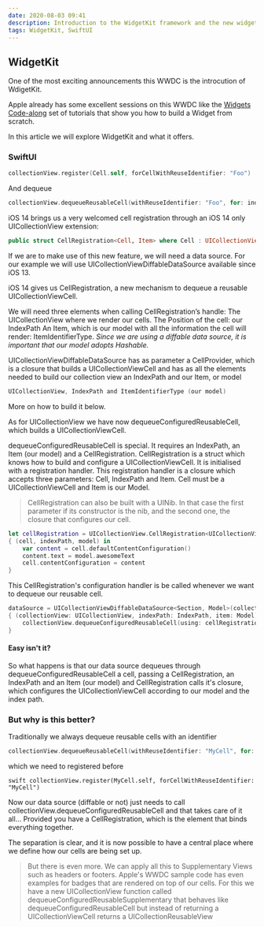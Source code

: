 ```yaml
---
date: 2020-08-03 09:41
description: Introduction to the WidgetKit framework and the new widget API for SwiftUI
tags: WidgetKit, SwiftUI
---
```


## WidgetKit

One of the most exciting announcements this WWDC is the introcution of WdigetKit.

Apple already has some excellent sessions on this WWDC like the 
[Widgets Code-along](https://developer.apple.com/videos/play/wwdc2020/10034/) set of tutorials that show you how to build a Widget from scratch.

In this article we will explore WidgetKit and what it offers.

### SwiftUI

```swift
collectionView.register(Cell.self, forCellWithReuseIdentifier: "Foo")
```

And dequeue
```swift
collectionView.dequeueReusableCell(withReuseIdentifier: "Foo", for: indexPath) as! Cell
```

iOS 14 brings us a very welcomed cell registration through an iOS 14 only UICollectionView extension:

```swift
public struct CellRegistration<Cell, Item> where Cell : UICollectionViewCell
```

If we are to make use of this new feature, we will need a data source. For our example we will use UICollectionViewDiffableDataSource available since iOS 13. 

iOS 14 gives us CellRegistration, a new mechanism to dequeue a reusable UICollectionViewCell.

We will need three elements when calling CellRegistration’s handle: 
    The UICollectionView where we render our cells.
    The Position of the cell: our IndexPath
    An Item, which is our model with all the information the cell will render: ItemIdentifierType. *Since we are using a diffable data source, it is important that our model adopts Hashable.*

UICollectionViewDiffableDataSource has as parameter a CellProvider, which is a closure that builds a UICollectionViewCell and has as all the elements needed to build our collection view an IndexPath and our Item, or model
```swift
UICollectionView, IndexPath and ItemIdentifierType (our model)
```
More on how to build it below.

As for UICollectionView we have now dequeueConfiguredReusableCell, which builds a  UICollectionViewCell. 

dequeueConfiguredReusableCell is special. It requires an IndexPath, an Item (our model) and a CellRegistration. CellRegistration is a struct which knows how to build and configure a UICollectionViewCell. It is initialised with a registration handler. This registration handler is a closure which accepts three parameters: Cell, IndexPath and Item. Cell must be a UICollectionViewCell and Item is our Model. 

> CellRegistration can also be built with a UINib. In that case the first parameter if its constructor is the nib, and the second one, the closure that configures our cell.

```swift
let cellRegistration = UICollectionView.CellRegistration<UICollectionViewListCell, MyAwesomeModel> 
{ (cell, indexPath, model) in
	var content = cell.defaultContentConfiguration()
	content.text = model.awesomeText
	cell.contentConfiguration = content
}
```

This CellRegistration's configuration handler is be called whenever we want to dequeue our reusable cell. 

```swift
dataSource = UICollectionViewDiffableDataSource<Section, Model>(collectionView: collectionView) 
{ (collectionView: UICollectionView, indexPath: IndexPath, item: Model) -> UICollectionViewCell? in
	collectionView.dequeueConfiguredReusableCell(using: cellRegistration, for: indexPath, item: item)
}
```        

 
 #### Easy isn't it?

So what happens is that our data source dequeues through dequeueConfiguredReusableCell a cell, passing a CellRegistration, an IndexPath and an Item (our model) and CellRegistration calls  it's closure, which configures the UICollectionViewCell according to our model and the index path.

### But why is this better?

Traditionally we always dequeue reusable cells with an identifier 
```swift
collectionView.dequeueReusableCell(withReuseIdentifier: "MyCell", for: indexPath)
``` 
which we need to registered before
```
swift collectionView.register(MyCell.self, forCellWithReuseIdentifier: "MyCell")
```

Now our data source (diffable or not) just needs to call collectionView.dequeueConfiguredReusableCell and that takes care of it all... Provided you have a CellRegistration, which is the element that binds everything together.

The separation is clear, and it is now possible to have a central place where we define how our cells are being set up.

> But there is even more. We can apply all this to Supplementary Views such as headers or  footers. Apple's WWDC sample code has even examples for badges that are rendered on top of our cells. For this we have a new UICollectionView function called dequeueConfiguredReusableSupplementary that behaves like dequeueConfiguredReusableCell but instead of returning a UICollectionViewCell returns a UICollectionReusableView
